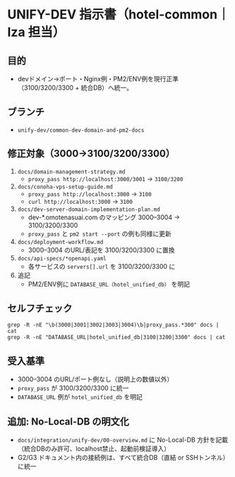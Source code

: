 # UNIFY-DEV 指示書（hotel-common｜Iza 担当）

## 目的
- devドメイン→ポート・Nginx例・PM2/ENV例を現行正準（3100/3200/3300 + 統合DB）へ統一。

## ブランチ
- `unify-dev/common-dev-domain-and-pm2-docs`

## 修正対象（3000→3100/3200/3300）
1) `docs/domain-management-strategy.md`
   - `proxy_pass http://localhost:3000/3001` → `3100/3200`
2) `docs/conoha-vps-setup-guide.md`
   - `proxy_pass http://localhost:3000` → `3100`
   - `curl http://localhost:3000` → `3100`
3) `docs/dev-server-domain-implementation-plan.md`
   - dev-*.omotenasuai.com のマッピング 3000–3004 → 3100/3200/3300
   - `proxy_pass` と `pm2 start --port` の例も同様に更新
4) `docs/deployment-workflow.md`
   - 3000–3004 のURL/表記を 3100/3200/3300 に置換
5) `docs/api-specs/*openapi.yaml`
   - 各サービスの `servers[].url` を 3100/3200/3300 に
6) 追記
   - PM2/ENV例に `DATABASE_URL（hotel_unified_db）` を明記

## セルフチェック
```
grep -R -nE "\b(3000|3001|3002|3003|3004)\b|proxy_pass.*300" docs | cat
grep -R -nE "DATABASE_URL|hotel_unified_db|3100|3200|3300" docs | cat
```

## 受入基準
- 3000–3004 のURL/ポート例なし（説明上の数値以外）
- `proxy_pass` が 3100/3200/3300 に統一
- `DATABASE_URL` 例が `hotel_unified_db` を明記

## 追加: No-Local-DB の明文化
- `docs/integration/unify-dev/00-overview.md` に No-Local-DB 方針を記載（統合DBのみ許可、localhost禁止、起動前検証導入）
- G2/G3 ドキュメント内の接続例は、すべて統合DB（直結 or SSHトンネル）に統一
